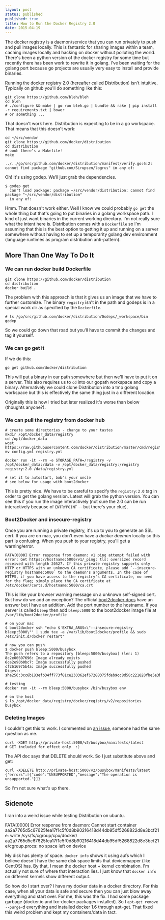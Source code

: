 ```yaml
---
layout: post
status: published
published: true
title: How to Run the Docker Registry 2.0
date: 2015-04-19
---
```


The docker registry is a daemon/service that you can run privately to push and pull images locally.  This is fantastic for sharing images within a team, caching images locally and hacking on docker without polluting the world.  There's been a python version of the docker registry for some time but recently there has been work to rewrite it in golang.  I've been waiting for the golang port because go projects are usually very easy to install and provide binaries.

Running the docker registry 2.0 (hereafter called Distribution) isn't intuitive.  Typically on github you'll do something like this:

    git clone https://github.com/bleh/bleh
    cd bleh
    # ./configure && make | go run bleh.go | bundle && rake | pip install -r requirements.txt | bower
    # or something ...

That doesn't work here.  Distribution is expecting to be in a go workspace.  That means that this doesn't work:

    cd ~/src/vendor
    git clone https://github.com/docker/distribution
    cd distribution
    # oooh there's a Makefile!
    make

    ../../go/src/github.com/docker/distribution/manifest/verify.go:6:2:
    cannot find package "github.com/Sirupsen/logrus" in any of:

Oh!  It's using godep.  We'll just grab the dependencies.

    $ godep get
      can't load package: package ~/src/vendor/distribution: cannot find package "~/src/vendor/distribution"
      in any of:

Hmm.  That doesn't work either.  Well I know we could probably `go get` the whole thing but that's going to put binaries in a golang workspace path.  I kind of just want binaries in the current working directory.  I'm not really sure what the intent here is.  Distribution comes with a `Dockerfile` so I'm assuming that this is the best option to getting it up and running on a server somewhere without having to set up a temporarity golang dev environment (language runtimes as program distribution anti-pattern).

## More Than One Way To Do It

### We can run docker build Dockerfile

    git clone https://github.com/docker/distribution
    cd distribution
    docker build .

The problem with this approach is that it gives us an image that we have to further customize.  The binary `registry` isn't in the path and godeps is in a special work dir as specified by the `Dockerfile`.

    # ls /go/src/github.com/docker/distribution/Godeps/_workspace/bin
    godep

So we could go down that road but you'll have to commit the changes and tag it yourself.


### We can go get it

If we do this:

    go get github.com/docker/distribution

This will put a binary in our path somewhere but then we'll have to put it on a server.  This also requires us to `cd` into our gopath workspace and copy a binary.  Alternatively we could clone Distribution into a tmp golang workspace but this is effectively the same thing just in a different location.

Originally this is how I tried but later realized it's worse than below (thoughts anyone?).


### We can pull the registry from docker hub

    # create some directories - change to your tastes
    mkdir /opt/docker_data/registry
    cd /opt/docker_data
    wget https://raw.githubusercontent.com/docker/distribution/master/cmd/registry/config.yml
    mv config.yml registry.yml

    docker run -it --rm -e STORAGE_PATH=/registry -v /opt/docker_data:/data -v /opt/docker_data/registry:/registry registry:2.0 /data/registry.yml

    # set it to autostart, bob's your uncle
    # see below for usage with boot2docker

This is pretty nice.  We have to be careful to specify the `registry:2.0` tag in order to get the golang version.  Latest will grab the python version.  You can see this if you run the image interactively (not sure the 2.0 can be run interactively because of `ENTRYPOINT` -- but there's your clue).


### Boot2Docker and insecure-registry

Once you are running a private registry, it's up to you to generate an SSL cert.  If you are on mac, you don't even have a _docker daemon_ locally so this part is confusing.  When you push to your registry, you'll get a warning/error.

    FATA[0000] Error response from daemon: v1 ping attempt failed with error: Get https://hostname:5000/v1/_ping: tls: oversized record received with length 20527. If this private registry supports only HTTP or HTTPS with an unknown CA certificate, please add `--insecure-registry hostname:5000` to the daemon's arguments. In the case of HTTPS, if you have access to the registry's CA certificate, no need for the flag; simply place the CA certificate at /etc/docker/certs.d/hostname:5000/ca.crt

This is like your browser warning message on a unknown self-signed cert.  But how do we add an exception?  The official [boot2docker docs](https://github.com/boot2docker/boot2docker) have an answer but I have an addition.  Add the port number to the hostname.  If you server is called `bleep` then add `bleep:5000` to the boot2docker image file at `/var/lib/boot2docker/profile`

    # on your mac
    $ boot2docker ssh "echo $'EXTRA_ARGS=\"--insecure-registry bleep:5000\"' | sudo tee -a /var/lib/boot2docker/profile && sudo /etc/init.d/docker restart"

    # now you can push
    $ docker push bleep:5000/busybox
    The push refers to a repository [bleep:5000/busybox] (len: 1)
    8c2e06607696: Image already exists
    6ce2e90b0bc7: Image successfully pushed
    cf2616975b4a: Image successfully pushed
    Digest: sha256:3cc6b183efb34ff773f81ce230362ef67288375fdeb9cc8d50c221820fbe5e3b

    # testing
    docker run -it --rm bleep:5000/busybox /bin/busybox env

    # on the host
    $ ls /opt/docker_data/registry/docker/registry/v2/repositories
    busybox


### Deleting Images

I couldn't get this to work.  I commented on [an issue](https://github.com/docker/docker-registry/issues/988#issuecomment-94318312), someone had the same question as me.

    curl -XGET http://private-host:5000/v2/busybox/manifests/latest
    # GET included for effect only  :)

The API doc says that DELETE should work. So I just substitute above and get:

    curl -XDELETE http://private-host:5000/v2/busybox/manifests/latest
    {"errors":[{"code":"UNSUPPORTED","message":"The operation is unsupported."}]}

So I'm not sure what's up there.


## Sidenote

I ran into a weird issue while testing Distribution on ubuntu.

  FATA[0000] Error response from daemon: Cannot start container
  aa2a7765d5c67625fea17f1c5f0d8b90216418d44db95df5268822d8e3bcf21e: write /sys/fs/cgroup/cpu/docker/
  aa2a7765d5c67625fea17f1c5f0d8b90216418d44db95df5268822d8e3bcf21e/cgroup.procs: no space left on device

My disk has plenty of space.  `docker info` shows it using aufs which I believe doesn't have the same disk space limits that devicemapper (like CentOS) has.  By that, I mean the docker host + kernel combination.  I'm actually not sure of where that interaction lies.  I just know that `docker info` on different kernels show different output.

So how do I start over?  I have my docker data in a docker directory.  For this case, when all your data is safe and secure then you can just blow away everything and start over.  For me, this was the fix.  I had some package garbage (docker.io and lxc-docker packages installed).  So I `apt-get remove --purge`-d everything and installed docker 1.6 through apt-get.  That fixed this weird problem and kept my containers/data in tact.
